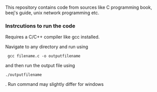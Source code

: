 <p>This repository contains code from sources like C programming book, beej's guide, unix network programming etc.</p>

<h3> Instrcutions to run the code </h3>
<p>Requires a C/C++ compiler like gcc installed.</p>
<p>Navigate to any directory and run using <p><code> gcc filename.c -o outputfilename </code></p> and then run the output file using <p><code>./outputfilename</code></p>. Run command may slightly differ for windows</p>


